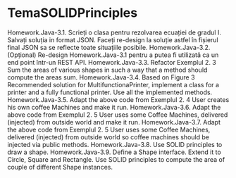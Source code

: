# TemaSOLIDPrinciples

Homework.Java-3.1. Scrieți o clasa pentru rezolvarea ecuației de gradul I. Salvați soluția in format JSON. Faceți re-design la soluție astfel în fișierul final JSON sa se reflecte toate situațiile posibile. 
Homework.Java-3.2. (Opțional) Re-design Homework.Java-3.1 pentru a putea fi utilizată ca un end
point într-un REST API. 
Homework.Java-3.3. Refactor Exemplul 2. 3 Sum the areas of various shapes in such a way that a 
method should compute the areas sum.
Homework.Java-3.4. Based on Figure 3 Recommended solution for MultifunctionaPrinter, implement 
a class for a printer and a fully functional printer. Use all the implemented methods. 
Homework.Java-3.5. Adapt the above code from Exemplul 2. 4 User creates his own coffee Machines 
and make it run.
Homework.Java-3.6. Adapt the above code from Exemplul 2. 5 User uses some Coffee Machines, 
delivered (injected) from outside world and make it run.
Homework.Java-3.7. Adapt the above code from Exemplul 2. 5 User uses some Coffee Machines, 
delivered (injected) from outside world so coffee machines should be injected via public methods. 
Homework.Java-3.8. Use SOLID principles to draw a shape.
Homework.Java-3.9. Define a Shape interface. Extend it to Circle, Square and Rectangle. Use SOLID 
principles to compute the area of couple of different Shape instances. 
